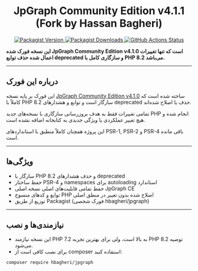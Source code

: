 <h1 align="center">JpGraph Community Edition v4.1.1 (Fork by Hassan Bagheri)</h1>

<p align="center">
<a href="https://packagist.org/packages/hbagheri/jpgraph">
<img src="https://img.shields.io/packagist/v/hbagheri/jpgraph" alt="Packagist Version">
</a>
<a href="https://packagist.org/packages/hbagheri/jpgraph">
<img src="https://img.shields.io/packagist/dm/hbagheri/jpgraph.svg" alt="Packagist Downloads">
</a>
<a href="https://github.com/hbagheri/jpgraph/actions">
<img src="https://github.com/hbagheri/jpgraph/workflows/Tests/badge.svg" alt="GitHub Actions Status">
</a>
</p> 

**این نسخه فورک شده JpGraph Community Edition v4.1.0 است که تنها تغییرات اعمال شده حذف توابع deprecated و سازگاری کامل با PHP 8.2 می‌باشد.**  

---

## درباره این فورک

این فورک بر پایه نسخه [JpGraph Community Edition v4.1.0](https://github.com/amenadiel/jpgraph) ساخته شده است که کاملاً با PHP 8.2 سازگار است و توابع و هشدارهای deprecated حذف یا اصلاح شده‌اند.

تمامی تغییرات فقط به هدف بروزرسانی سازگاری با نسخه‌های جدید PHP انجام شده و هیچ تغییر عملکردی یا ویژگی جدیدی به کتابخانه اضافه نشده است.

این پروژه همچنان کاملاً منطبق با استانداردهای PSR-1, PSR-2 و PSR-4 باقی مانده است.

---

## ویژگی‌ها

- سازگار با PHP 8.2 و حذف هشدارهای deprecated
- حفظ ساختار PSR-4 و namespaces برای autoloading استاندارد
- حفظ تمامی قابلیت‌های اصلی نسخه اصلی JpGraph CE
- توابع و کدهای منسوخ PHP اصلاح شده بدون تغییر در منطق اصلی
- توزیع از طریق Packagist (فورک شخصی hbagheri/jpgraph)

---

## نیازمندی‌ها و نصب

- این نسخه نیازمند PHP 7.2 به بالا است، ولی برای بهترین تجربه PHP 8.2 توصیه می‌شود.
- برای نصب کافی است از composer استفاده کنید:

```sh
composer require hbagheri/jpgraph

